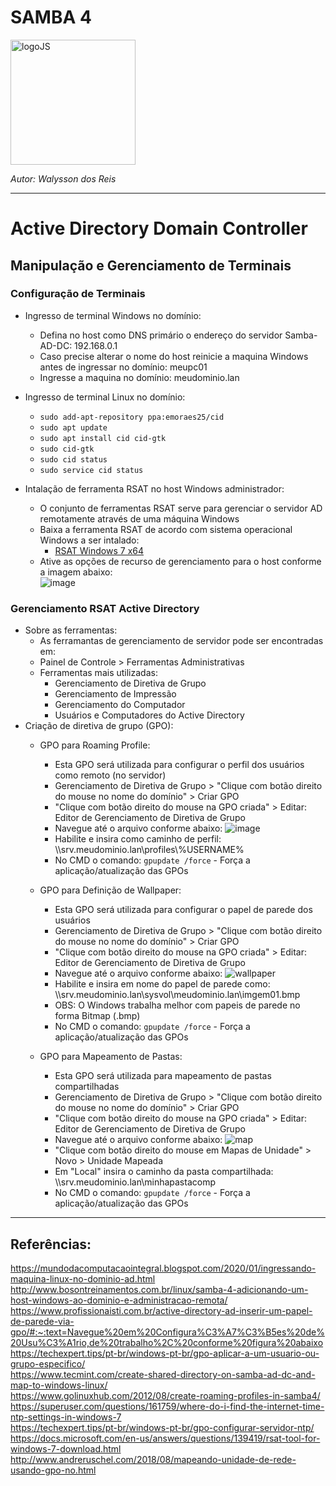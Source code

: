 # **SAMBA 4**
<div>
<img src="https://www.guiadoti.com/2014/08/como-instalar-e-configurar-o-samba-4-1-11/samba_logo_4/" alt="logoJS" width="200px"/> 
</div>

*Autor: Walysson dos Reis*

----------------------------------------------
# Active Directory Domain Controller  
## Manipulação e Gerenciamento de Terminais

### Configuração de Terminais
* Ingresso de terminal Windows no domínio:
  * Defina no host como DNS primário o endereço do servidor Samba-AD-DC: 192.168.0.1
  * Caso precise alterar o nome do host reinicie a maquina Windows antes de ingressar no domínio: meupc01
  * Ingresse a maquina no domínio: meudominio.lan

* Ingresso de terminal Linux no domínio:
  * `sudo add-apt-repository ppa:emoraes25/cid`
  * `sudo apt update`
  * `sudo apt install cid cid-gtk`
  * `sudo cid-gtk`
  * `sudo cid status`
  * `sudo service cid status`

* Intalação de ferramenta RSAT no host Windows administrador:
  * O conjunto de ferramentas RSAT serve para gerenciar o servidor AD remotamente através de uma máquina Windows 
  * Baixa a ferramenta RSAT de acordo com sistema operacional Windows a ser intalado:
    * [RSAT Windows 7 x64](https://thesystemcenterblog.files.wordpress.com/2021/02/9ec67-rsat-tools-for-windows-7-64-bit.zip)
  * Ative as opções de recurso de gerenciamento para o host conforme a imagem abaixo:    
  ![image](https://user-images.githubusercontent.com/38730743/137502630-cf2cb84a-7bba-4d04-aeb9-da579f1605de.png)

### Gerenciamento RSAT Active Directory 
* Sobre as ferramentas: 
    * As ferramantas de gerenciamento de servidor pode ser encontradas em:
    * Painel de Controle > Ferramentas Administrativas
  * Ferramentas mais utilizadas:
    * Gerenciamento de Diretiva de Grupo
    * Gerenciamento de Impressão
    * Gerenciamento do Computador
    * Usuários e Computadores do Active Directory
* Criação de diretiva de grupo (GPO):
  * GPO para Roaming Profile:
    * Esta GPO será utilizada para configurar o perfil dos usuários como remoto (no servidor)
    * Gerenciamento de Diretiva de Grupo > "Clique com botão direito do mouse no nome do domínio" > Criar GPO
    *  "Clique com botão direito do mouse na GPO criada" > Editar: Editor de Gerenciamento de Diretiva de Grupo
    *  Navegue até o arquivo conforme abaixo: 
    ![image](https://user-images.githubusercontent.com/38730743/137502541-ed5af11d-3d33-4b61-a45f-edc888b7d67a.png)
    * Habilite e insira como caminho de perfil: \\\srv.meudominio.lan\profiles\\%USERNAME%  
    * No CMD o comando: `gpupdate /force` - Força a aplicação/atualização das GPOs
   
  * GPO para Definição de Wallpaper:
    * Esta GPO será utilizada para configurar o papel de parede dos usuários
    * Gerenciamento de Diretiva de Grupo > "Clique com botão direito do mouse no nome do domínio" > Criar GPO
    *  "Clique com botão direito do mouse na GPO criada" > Editar: Editor de Gerenciamento de Diretiva de Grupo
    *  Navegue até o arquivo conforme abaixo: 
    ![wallpaper](https://user-images.githubusercontent.com/38730743/137504908-a06d1fcd-27d8-41b7-a894-e18eb8b0cb7a.png)
    * Habilite e insira em nome do papel de parede como: \\\srv.meudominio.lan\sysvol\\meudominio.lan\imgem01.bmp
    * OBS: O Windows trabalha melhor com papeis de parede no forma Bitmap (.bmp)
    * No CMD o comando: `gpupdate /force` - Força a aplicação/atualização das GPOs
 
  * GPO para Mapeamento de Pastas:
    * Esta GPO será utilizada para mapeamento de pastas compartilhadas
    * Gerenciamento de Diretiva de Grupo > "Clique com botão direito do mouse no nome do domínio" > Criar GPO
    *  "Clique com botão direito do mouse na GPO criada" > Editar: Editor de Gerenciamento de Diretiva de Grupo
    *  Navegue até o arquivo conforme abaixo: 
    ![map](https://user-images.githubusercontent.com/38730743/137506498-e93451dc-daed-49a5-b8c6-425eb620e2a4.png)
    *  "Clique com botão direito do mouse em Mapas de Unidade" > Novo > Unidade Mapeada
    *  Em "Local" insira o caminho da pasta compartilhada: \\\srv.meudominio.lan\minhapastacomp 
    *  No CMD o comando: `gpupdate /force` - Força a aplicação/atualização das GPOs
-----
## Referências:
https://mundodacomputacaointegral.blogspot.com/2020/01/ingressando-maquina-linux-no-dominio-ad.html   
http://www.bosontreinamentos.com.br/linux/samba-4-adicionando-um-host-windows-ao-dominio-e-administracao-remota/   
https://www.profissionaisti.com.br/active-directory-ad-inserir-um-papel-de-parede-via-gpo/#:~:text=Navegue%20em%20Configura%C3%A7%C3%B5es%20de%20Usu%C3%A1rio,de%20trabalho%2C%20conforme%20figura%20abaixo  
https://techexpert.tips/pt-br/windows-pt-br/gpo-aplicar-a-um-usuario-ou-grupo-especifico/  
https://www.tecmint.com/create-shared-directory-on-samba-ad-dc-and-map-to-windows-linux/  
https://www.golinuxhub.com/2012/08/create-roaming-profiles-in-samba4/  
https://superuser.com/questions/161759/where-do-i-find-the-internet-time-ntp-settings-in-windows-7  
https://techexpert.tips/pt-br/windows-pt-br/gpo-configurar-servidor-ntp/   
https://docs.microsoft.com/en-us/answers/questions/139419/rsat-tool-for-windows-7-download.html  
http://www.andreruschel.com/2018/08/mapeando-unidade-de-rede-usando-gpo-no.html  
